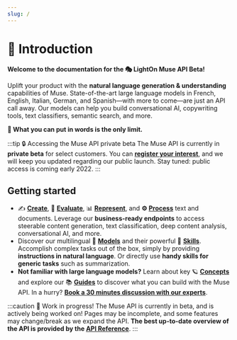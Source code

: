 ```yaml
---
slug: /
---
```


# 👋 Introduction

**Welcome to the documentation for the 🎭 LightOn Muse API Beta!**

Uplift your product with the **natural language generation & understanding** capabilities of Muse. State-of-the-art
large language models in French, English, Italian, German, and Spanish—with more to come—are just an API call away. Our models
can help you build conversational AI, copywriting tools, text classifiers, semantic search, and more.

**🚀 What you can put in words is the only limit.**

:::tip 🔒 Accessing the Muse API private beta
The Muse API is currently in **private beta** for select customers. You can 
**[register your interest](https://lightonmuse.typeform.com/waitlist)**, and we will keep you updated regarding
our public launch. Stay tuned: public access is coming early 2022.
:::

## Getting started
* ✍️ **[Create](/api/primitives/create)**, 🔬️ **[Evaluate](/api/primitives/evaluate/select)**, 📊 **[Represent](/api/primitives/represent/embed)**, 
and **⚙️ [Process](/api/primitives/process)** text and documents. Leverage our **business-ready endpoints** to access steerable 
content generation, text classification, deep content analysis, conversational AI, and more. 
* Discover our multilingual 🤖 **[Models](/api/models)** and their powerful 🤹 **[Skills](/api/skills)**.
Accomplish complex tasks out of the box, simply by providing **instructions in natural language**.
Or directly use **handy skills for generic tasks** such as summarization.
* **Not familiar with large language models?** Learn about key 🪐 **[Concepts](/home/concepts)** and explore our 
📚 **[Guides](/guides/guides)** to discover what you can build with the Muse API. 
In a hurry? **[Book a 30 minutes discussion with our experts](https://calendly.com/lightonmuse/demo)**.

:::caution 🚧 Work in progress!
The Muse API is currently in beta, and is actively being worked on! Pages may be incomplete, and some features 
may change/break as we expand the API. 
**The best up-to-date overview of the API is provided by the [API Reference](/api/using)**.
:::
